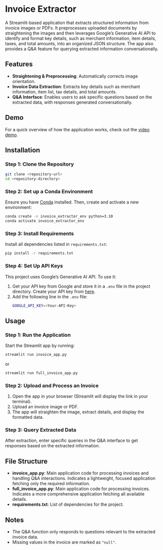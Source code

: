 
# Invoice Extractor

A Streamlit-based application that extracts structured information from invoice images or PDFs. It preprocesses uploaded documents by straightening the images and then leverages Google’s Generative AI API to identify and format key details, such as merchant information, item details, taxes, and total amounts, into an organized JSON structure. The app also provides a Q&A feature for querying extracted information conversationally.

## Features
- **Straightening & Preprocessing**: Automatically corrects image orientation.
- **Invoice Data Extraction**: Extracts key details such as merchant information, item list, tax details, and total amounts.
- **Q&A Interface**: Enables users to ask specific questions based on the extracted data, with responses generated conversationally.

## Demo

For a quick overview of how the application works, check out the [video demo](https://drive.google.com/file/d/18ZAj3EQ1Q5HzYqgdH-pKf3qRudWSS0a3/view?usp=drive_link).

## Installation

### Step 1: Clone the Repository
```bash
git clone <repository-url>
cd <repository-directory>
```

### Step 2: Set up a Conda Environment
Ensure you have [Conda](https://docs.conda.io/projects/conda/en/latest/user-guide/install/index.html) installed. Then, create and activate a new environment:

```bash
conda create -n invoice_extractor_env python=3.10
conda activate invoice_extractor_env
```

### Step 3: Install Requirements
Install all dependencies listed in `requirements.txt`:

```bash
pip install -r requirements.txt
```

### Step 4: Set Up API Keys
This project uses Google’s Generative AI API. To use it:
1. Get your API key from Google and store it in a `.env` file in the project directory.
    Create your API key from [here](https://aistudio.google.com/app/apikey).
2. Add the following line in the `.env` file:
    ```bash
    GOOGLE_API_KEY=<Your-API-Key>
    ```

## Usage

### Step 1: Run the Application
Start the Streamlit app by running:

```bash
streamlit run invoice_app.py
```

or 

```bash
streamlit run full_invoice_app.py
```

### Step 2: Upload and Process an Invoice
1. Open the app in your browser (Streamlit will display the link in your terminal).
2. Upload an invoice image or PDF.
3. The app will straighten the image, extract details, and display the formatted data.

### Step 3: Query Extracted Data
After extraction, enter specific queries in the Q&A interface to get responses based on the extracted information.

## File Structure
- **invoice_app.py**: Main application code for processing invoices and handling Q&A interactions. Indicates a lightweight, focused application fetching only the required information.
- **full_invoice_app.py**: Main application code for processing invoices. Indicates a more comprehensive application fetching all available details.
- **requirements.txt**: List of dependencies for the project.

## Notes
- The Q&A function only responds to questions relevant to the extracted invoice data.
- Missing values in the invoice are marked as `"null"`.
